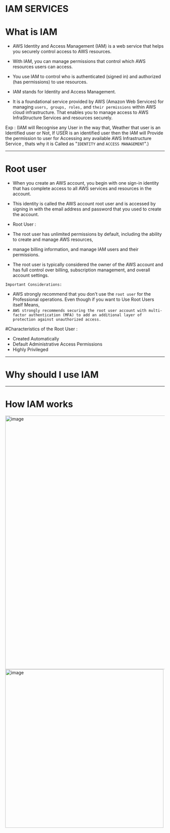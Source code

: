 # IAM SERVICES
# What is IAM
* AWS Identity and Access Management (IAM) is a web service that helps you securely control access to AWS resources.
* With IAM, you can manage permissions that control which AWS resources users can access.
* You use IAM to control who is authenticated (signed in) and authorized (has permissions) to use resources.


* IAM stands for Identity and Access Management. 
* It is a foundational service provided by AWS (Amazon Web Services) for managing ```users, groups, roles,``` and ```their permissions``` within AWS cloud infrastructure. That enables you to manage access to AWS InfraStructure Services and resources securely.

Exp : (IAM will Recognise any User in the way that, Weather that user is an Identified user or Not, If USER is an identified user then the IAM will Provide the permission to user for Accessing any available AWS Infrastructure Service , thats why it is Called as  "```IDENTITY``` and ```ACCESS MANAGEMENT```".)

----


# Root user
* When you create an AWS account, you begin with one sign-in identity that has complete access to all AWS services and resources in the account.
* This identity is called the AWS account root user and is accessed by signing in with the email address and password that you used to create the account.


* Root User :
* The root user has unlimited permissions by default, including the ability to create and manage AWS resources,
* manage billing information, and manage IAM users and their permissions.

* The root user is typically considered the owner of the AWS account and has full control over billing, subscription management, and overall account settings.

```Important Considerations:```
* AWS strongly recommend that you don't use the ```root user``` for the Professional operations. Even though if you want to Use Root Users itself Means,
* ```AWS strongly recommends securing the root user account with multi-factor authentication (MFA) to add an additional layer of protection against unauthorized access.```

#Characteristics of the Root User :
* Created Automatically 
* Default Administrative Access Permissions 
* Highly Privileged



----  
# Why should I use IAM


------
# How IAM works
<img width="800" alt="image" src="https://github.com/sumanthrao04/Learning/assets/68411350/ebc8f8cb-2101-438b-b793-cca7eca510ea">


<img width="500" alt="image" src="https://github.com/sumanthrao04/Learning/assets/68411350/01c6e05b-a69b-4feb-8787-d55b5008ac96">



